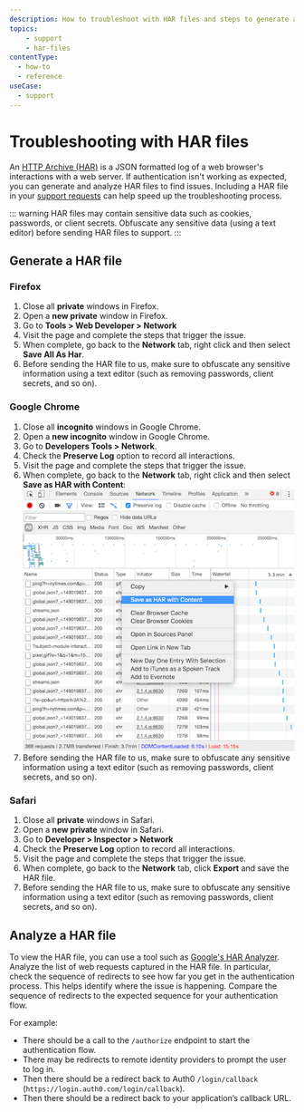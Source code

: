 ```yaml
---
description: How to troubleshoot with HAR files and steps to generate a HAR file.
topics:
    - support
    - har-files
contentType:
  - how-to
  - reference
useCase:
  - support
---
```


# Troubleshooting with HAR files

An [HTTP Archive (HAR)](https://en.wikipedia.org/wiki/.har) is a JSON formatted log of a web browser's interactions with a web server. If authentication isn't working as expected, you can generate and analyze HAR files to find issues. Including a HAR file in your [support requests](${env.DOMAIN_URL_SUPPORT}) can help speed up the troubleshooting process.

::: warning
HAR files may contain sensitive data such as cookies, passwords, or client secrets. Obfuscate any sensitive data (using a text editor) before sending HAR files to support.
:::

## Generate a HAR file

### Firefox

1. Close all __private__ windows in Firefox.
1. Open a __new private__ window in Firefox.
2. Go to __Tools > Web Developer > Network__
1. Visit the page and complete the steps that trigger the issue.
1. When complete, go back to the __Network__ tab, right click and then select **Save All As Har**.
1. Before sending the HAR file to us, make sure to obfuscate any sensitive information using a text editor (such as removing passwords, client secrets, and so on).

### Google Chrome

1. Close all __incognito__ windows in Google Chrome.
1. Open a __new incognito__ window in Google Chrome.
1. Go to __Developers Tools > Network__.
1. Check the __Preserve Log__ option to record all interactions.
1. Visit the page and complete the steps that trigger the issue.
1. When complete, go back to the __Network__ tab, right click and then select **Save as HAR with Content**: ![Google Dev Tools](/media/articles/tutorials/save-as-har-with-content.png)
1. Before sending the HAR file to us, make sure to obfuscate any sensitive information using a text editor (such as removing passwords, client secrets, and so on).

### Safari

1. Close all __private__ windows in Safari.
1. Open a __new private__ window in Safari.
1. Go to __Developer > Inspector > Network__
1. Check the __Preserve Log__ option to record all interactions.
1. Visit the page and complete the steps that trigger the issue.
1. When complete, go back to the __Network__ tab, click __Export__ and save the HAR file.
1. Before sending the HAR file to us, make sure to obfuscate any sensitive information using a text editor (such as removing passwords, client secrets, and so on).

## Analyze a HAR file

To view the HAR file, you can use a tool such as [Google's HAR Analyzer](https://toolbox.googleapps.com/apps/har_analyzer/). Analyze the list of web requests captured in the HAR file. In particular, check the sequence of redirects to see how far you get in the authentication process. This helps identify where the issue is happening. Compare the sequence of redirects to the expected sequence for your authentication flow.

For example:

* There should be a call to the `/authorize` endpoint to start the authentication flow.
* There may be redirects to remote identity providers to prompt the user to log in.
* Then there should be a redirect back to Auth0 `/login/callback` (`https://login.auth0.com/login/callback`).
* Then there should be a redirect back to your application’s callback URL.

